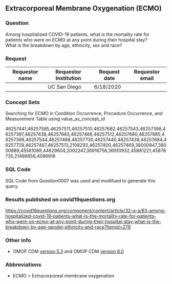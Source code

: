 ## Extracorporeal Membrane Oxygenation (ECMO)

### Question
Among hospitalized COVID-19 patients, what is the mortality rate for <br>
patients who were on ECMO at any point during their hospital stay? <br>
What is the breakdown by age, ethnicity, sex and race?


### Request
| Requestor name | Requestor Institution| Request date | Requestor email        |
|----------------|----------------------|--------------|------------------------|
|     | UC San Diego         | 6/18/2020    |  |


### Concept Sets
Searching for ECMO in Condition Occurrence, Procedure Occurrence, and Measurement Table using value_as_concept_id

46257441,46257585,46257511,46257510,46257682,46257543,46257398,46257397,46257438,46257683,46257466,46257512,46257680,46257685,46257399,46257544,46257468,46257730,46257440,46257439,46257684,46257729,46257467,46257513,2108293,46257400,46257469,38000847,38000889,45581089,44829604,2002247,36916756,36910932,45881221,45878735,21498858,4086916


### SQL Code
SQL Code from Question0007 was used and modifued to generate this query.


### Results published on covid19questions.org
https://covid19questions.org/component/content/article/32-q-a/83-among-hospitalized-covid-19-patients-what-is-the-mortality-rate-for-patients-who-were-on-ecmo-at-any-point-during-their-hospital-stay-what-is-the-breakdown-by-age-gender-ethnicity-and-race?Itemid=279

### Other info
  * OMOP CDM [version 5.3](https://github.com/OHDSI/CommonDataModel/releases/tag/v5.3.0) and OMOP CDM [version 6.0](https://github.com/OHDSI/CommonDataModel/wiki)

### Abbreviations
* ECMO = Extracorporeal membrane oxygenation
